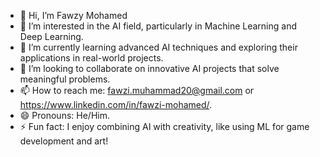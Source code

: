 - 👋 Hi, I’m Fawzy Mohamed  
- 👀 I’m interested in the AI field, particularly in Machine Learning and Deep Learning.  
- 🌱 I’m currently learning advanced AI techniques and exploring their applications in real-world projects.  
- 💞️ I’m looking to collaborate on innovative AI projects that solve meaningful problems.  
- 📫 How to reach me: fawzi.muhammad20@gmail.com or https://www.linkedin.com/in/fawzi-mohamed/.  
- 😄 Pronouns: He/Him.  
- ⚡ Fun fact: I enjoy combining AI with creativity, like using ML for game development and art!  

<!---
fawzy202/fawzy202 is a ✨ special ✨ repository because its `README.md` (this file) appears on your GitHub profile.
You can click the Preview link to take a look at your changes.
--->
